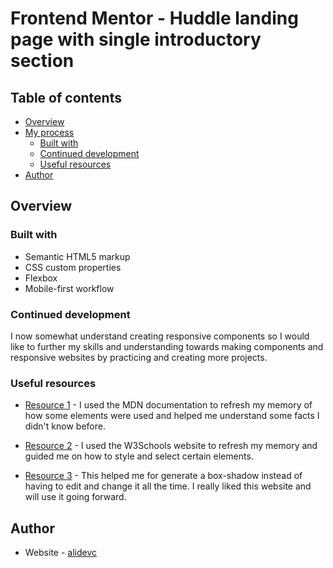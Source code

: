 # Frontend Mentor - Huddle landing page with single introductory section

## Table of contents

- [Overview](#overview)
  <!-- - [Links](#links) -->
- [My process](#my-process)
  - [Built with](#built-with)
  - [Continued development](#continued-development)
  - [Useful resources](#useful-resources)
- [Author](#author)

## Overview

<!-- ### Links

- Solution URL: [Add solution URL here](https://your-solution-url.com)
- Live Site URL: [Add live site URL here](https://your-live-site-url.com) -->

### Built with

- Semantic HTML5 markup
- CSS custom properties
- Flexbox
- Mobile-first workflow

### Continued development

I now somewhat understand creating responsive components so I would like to further my skills and understanding towards making components and responsive websites by practicing and creating more projects.

### Useful resources

- [Resource 1](https://developer.mozilla.org/en-US/docs/Web) - I used the MDN documentation to refresh my memory of how some elements were used and helped me understand some facts I didn't know before. 

- [Resource 2](https://www.w3schools.com/css/) - I used the W3Schools website to refresh my memory and guided me on how to style and select certain elements.

- [Resource 3](https://www.cssmatic.com/box-shadow) - This helped me for generate a box-shadow instead of having to edit and change it all the time. I really liked this website and will use it going forward.


## Author

- Website - [alidevc](https://www.github.com/alidevc)
